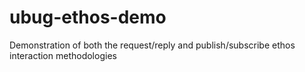 # ubug-ethos-demo
Demonstration of both the request/reply and publish/subscribe ethos interaction methodologies
